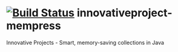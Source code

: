 [![Build Status](https://travis-ci.org/wojteo/innovativeproject-mempress.svg?branch=dev)](https://travis-ci.org/wojteo/innovativeproject-mempress)
innovativeproject-mempress
==========================

Innovative Projects - Smart, memory-saving collections in Java
